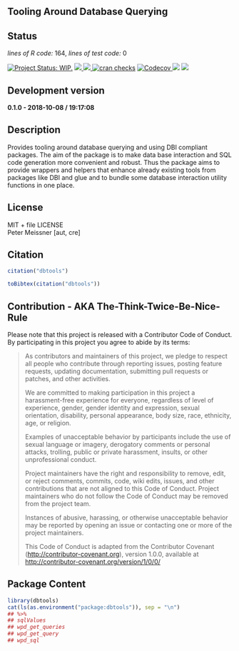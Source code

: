 
## Tooling Around Database Querying

## Status

*lines of R code:* 164, *lines of test code:* 0

[![Project Status:
WIP.](https://www.repostatus.org/badges/latest/wip.svg)](http://www.repostatus.org/#wip)
<a href="https://travis-ci.org/petermeissner/dbtools">
<img src="https://api.travis-ci.org/petermeissner/dbtools.svg?branch=master">
<a/> <a href="https://cran.r-project.org/package=dbtools">
<img src="http://www.r-pkg.org/badges/version/dbtools"> </a> [![cran
checks](https://cranchecks.info/badges/summary/reshape)](https://cran.r-project.org/web/checks/check_results_reshape.html)
<a href="https://codecov.io/gh/petermeissner/dbtools">
<img src="https://codecov.io/gh/petermeissner/dbtools/branch/master/graph/badge.svg" alt="Codecov" />
</a> <img src="http://cranlogs.r-pkg.org/badges/grand-total/dbtools">
<img src="http://cranlogs.r-pkg.org/badges/dbtools">

## Development version

**0.1.0 - 2018-10-08 / 19:17:08**

## Description

Provides tooling around database querying and using DBI compliant
packages. The aim of the package is to make data base interaction and
SQL code generation more convenient and robust. Thus the package aims to
provide wrappers and helpers that enhance already existing tools from
packages like DBI and glue and to bundle some database interaction
utility functions in one place.

## License

MIT + file LICENSE <br>Peter Meissner \[aut, cre\]

## Citation

``` r
citation("dbtools")
```

``` r
toBibtex(citation("dbtools"))
```

## Contribution - AKA The-Think-Twice-Be-Nice-Rule

Please note that this project is released with a Contributor Code of
Conduct. By participating in this project you agree to abide by its
terms:

> As contributors and maintainers of this project, we pledge to respect
> all people who contribute through reporting issues, posting feature
> requests, updating documentation, submitting pull requests or patches,
> and other activities.
> 
> We are committed to making participation in this project a
> harassment-free experience for everyone, regardless of level of
> experience, gender, gender identity and expression, sexual
> orientation, disability, personal appearance, body size, race,
> ethnicity, age, or religion.
> 
> Examples of unacceptable behavior by participants include the use of
> sexual language or imagery, derogatory comments or personal attacks,
> trolling, public or private harassment, insults, or other
> unprofessional conduct.
> 
> Project maintainers have the right and responsibility to remove, edit,
> or reject comments, commits, code, wiki edits, issues, and other
> contributions that are not aligned to this Code of Conduct. Project
> maintainers who do not follow the Code of Conduct may be removed from
> the project team.
> 
> Instances of abusive, harassing, or otherwise unacceptable behavior
> may be reported by opening an issue or contacting one or more of the
> project maintainers.
> 
> This Code of Conduct is adapted from the Contributor Covenant
> (<http://contributor-covenant.org>), version 1.0.0, available at
> <http://contributor-covenant.org/version/1/0/0/>

## Package Content

``` r
library(dbtools)
cat(ls(as.environment("package:dbtools")), sep = "\n")
## %>%
## sqlValues
## wpd_get_queries
## wpd_get_query
## wpd_sql
```
